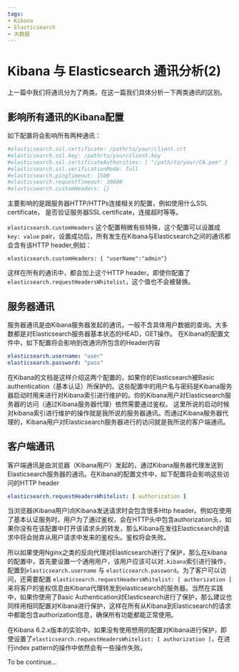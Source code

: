 ```yaml
---
tags:
- Kibana
- Elasticsearch
- 大数据
---
```

# Kibana 与 Elasticsearch 通讯分析(2)
上一篇中我们将通讯分为了两类。在这一篇我们具体分析一下两类通讯的区别。
<!--more-->

## 影响所有通讯的Kibana配置
如下配置将会影响所有两种通讯：
```yaml
#elasticsearch.ssl.certificate: /path/to/your/client.crt
#elasticsearch.ssl.key: /path/to/your/client.key
#elasticsearch.ssl.certificateAuthorities: [ "/path/to/your/CA.pem" ]
#elasticsearch.ssl.verificationMode: full
#elasticsearch.pingTimeout: 1500
#elasticsearch.requestTimeout: 30000
#elasticsearch.customHeaders: {}
```

主要影响的是跟服务器HTTP/HTTPs连接相关的配置，例如使用什么SSL certificate， 是否验证服务器SSL certificate，连接超时等等。

`elasticsearch.customHeaders` 这个配置稍微有些特殊，这个配置可以设置成`key: value` pair，设置成功后，所有发生在Kibana与Elasticsearch之间的通讯都会含有该HTTP header,例如：
```
elasticsearch.customHeaders: { "userName":"admin"}
```
这样在所有的通讯中，都会加上这个HTTP header。即使你配置了`elasticsearch.requestHeadersWhitelist`，这个值也不会被替换。

## 服务器通讯

服务器通讯是由Kibana服务器发起的通讯，一般不含具体用户数据的查询。大多数都是对Elasticsearch服务器基本状态的HEAD，GET操作。
在Kibana的配置文件中，如下配置将会影响到改通讯所包含的Header内容
```yaml
elasticsearch.username: "user"
elasticsearch.password: "pass"
```
在Kibana的文档是这样介绍这两个配置的，如果你的Elasticsearch被Basic authentication（基本认证）所保护的。这些配置中的用户名与密码是Kibana服务器启动时用来进行对Kibana索引进行维护的。你的Kibana用户对Elasticsearch服务器的访问（通过Kibana服务器代理）依然需要通过鉴权。
这里所说的启动时候对kibana索引进行维护的操作就是我所说的服务器通讯。而通过Kibana服务器代理的，Kibana用户对Elasticsearch服务器进行的访问就是我所说的客户端通讯。

## 客户端通讯

客户端通讯是由浏览器（Kibana用户）发起的，通过Kibana服务器代理发送到Elasticsearch服务器的通讯。在Kibana的配置文件中，如下配置将会影响这些访问的HTTP header
```yaml
elasticsearch.requestHeadersWhitelist: [ authorization ]
```
当浏览器(Kibana用户)向Kibana发送请求时会包含很多Http header。例如在使用了基本认证服务时。用户为了通过鉴权，会在HTTP头中包含authorization头，如果你没有在该配置中打开该请求头的转发，那么Kibana在发往Elasticsearch的请求中将会抛弃从用户请求中发来的鉴权头。鉴权将会失败。

所以如果使用Nginx之类的反向代理对Elasticsearch进行了保护，那么在kibana的配置中，首先要设置一个通用用户，该用户应该可以对`.kibana`索引进行操作，配置到`elasticsearch.username` 与 `elasticsearch.password`。为了客户可以访问，还需要配置 `elasticsearch.requestHeadersWhitelist: [ authorization ]` 来将客户的鉴权信息由Kibana代理转发到elasticsearch的服务器。当然在实践中，如果你使用了Basic Authentication对Elasticsearch进行了保护，那么建议也同样用相同配置对Kibana进行保护，这样在所有从Kibana到Elasticsearch的请求中都能包含authorization信息，确保所有功能都能正常使用。

在Kibana 6.2.x版本的实验中。如果没有使用想用的配置对Kibana进行保护，即使设置了`elasticsearch.requestHeadersWhitelist: [ authorization ]`，在进行index pattern的操作中依然会有一些操作失败。

To be continue...

